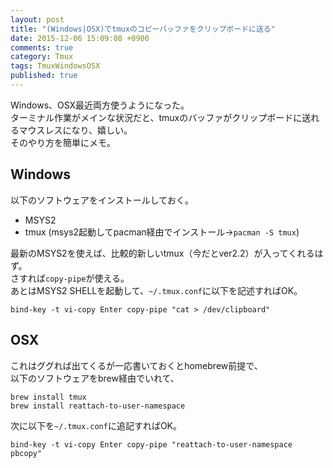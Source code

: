 ```yaml
---
layout: post
title: "(Windows|OSX)でtmuxのコピーバッファをクリップボードに送る"
date: 2015-12-06 15:09:08 +0900 
comments: true
category: Tmux
tags: TmuxWindowsOSX
published: true
---
```


Windows、OSX最近両方使うようになった。  
ターミナル作業がメインな状況だと、tmuxのバッファがクリップボードに送れるマウスレスになり、嬉しい。  
そのやり方を簡単にメモ。

## Windows

以下のソフトウェアをインストールしておく。

- MSYS2
- tmux (msys2起動してpacman経由でインストール→`pacman -S tmux`)

最新のMSYS2を使えば、比較的新しいtmux（今だとver2.2）が入ってくれるはず。  
さすれば`copy-pipe`が使える。  
あとはMSYS2 SHELLを起動して、`~/.tmux.conf`に以下を記述すればOK。  

```
bind-key -t vi-copy Enter copy-pipe "cat > /dev/clipboard"
```

## OSX

これはググれば出てくるが一応書いておくとhomebrew前提で、  
以下のソフトウェアをbrew経由でいれて、

```
brew install tmux
brew install reattach-to-user-namespace
```

次に以下を`~/.tmux.conf`に追記すればOK。

```
bind-key -t vi-copy Enter copy-pipe "reattach-to-user-namespace pbcopy"
```
